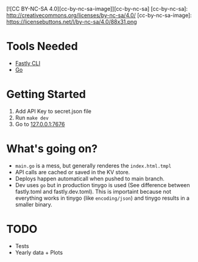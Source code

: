 [![CC BY-NC-SA 4.0][cc-by-nc-sa-image]][cc-by-nc-sa]
[cc-by-nc-sa]: http://creativecommons.org/licenses/by-nc-sa/4.0/
[cc-by-nc-sa-image]: https://licensebuttons.net/l/by-nc-sa/4.0/88x31.png

# Tools Needed

* [Fastly CLI](https://github.com/fastly/cli)
* [Go](https://go.dev/doc/install)

# Getting Started

1. Add API Key to secret.json file
2. Run `make dev`
3. Go to [127.0.0.1:7676](http://127.0.0.1:7676)

# What's going on?

* `main.go` is a mess, but generally renderes the `index.html.tmpl`
* API calls are cached or saved in the KV store.
* Deploys happen automaticall when pushed to main branch.
* Dev uses `go` but in production tinygo is used (See difference between fastly.toml and fastly.dev.toml). This is importaint because not everything works in tinygo (like `encoding/json`) and tinygo results in a smaller binary.

# TODO
* Tests
* Yearly data + Plots
